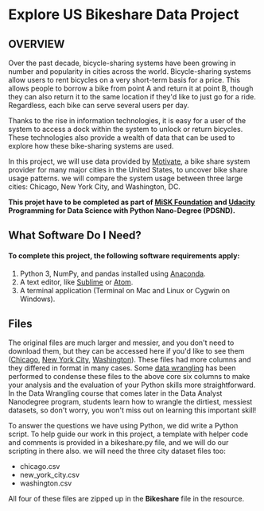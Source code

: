 # Explore US Bikeshare Data Project
## **OVERVIEW**

Over the past decade, bicycle-sharing systems have been growing in number and popularity in cities across the world. Bicycle-sharing systems allow users to rent bicycles on a very short-term basis for a price. This allows people to borrow a bike from point A and return it at point B, though they can also return it to the same location if they'd like to just go for a ride. Regardless, each bike can serve several users per day.

Thanks to the rise in information technologies, it is easy for a user of the system to access a dock within the system to unlock or return bicycles. These technologies also provide a wealth of data that can be used to explore how these bike-sharing systems are used.

In this project, we will use data provided by [Motivate](https://www.motivateco.com/), a bike share system provider for many major cities in the United States, to uncover bike share usage patterns. we will compare the system usage between three large cities: Chicago, New York City, and Washington, DC.

**This projet have to be completed as part of [MiSK Foundation](https://hub.misk.org.sa) and [Udacity](udacity.com) Programming for Data Science with Python Nano-Degree (PDSND).**


## What Software Do I Need?
#### To complete this project, the following software requirements apply:

1. Python 3, NumPy, and pandas installed using [Anaconda](https://www.anaconda.com/download/).
2. A text editor, like [Sublime](https://www.sublimetext.com/) or [Atom](https://atom.io/).
3. A terminal application (Terminal on Mac and Linux or Cygwin on Windows).

## Files

The original files are much larger and messier, and you don't need to download them, but they can be accessed here if you'd like to see them ([Chicago](https://www.divvybikes.com/system-data), [New York City](https://www.citibikenyc.com/system-data), [Washington](https://www.capitalbikeshare.com/system-data)). These files had more columns and they differed in format in many cases. Some [data wrangling](https://en.wikipedia.org/wiki/Data_wrangling) has been performed to condense these files to the above core six columns to make your analysis and the evaluation of your Python skills more straightforward. In the Data Wrangling course that comes later in the Data Analyst Nanodegree program, students learn how to wrangle the dirtiest, messiest datasets, so don't worry, you won't miss out on learning this important skill!


To answer the questions we have using Python, we did write a Python script. To help guide our work in this project, a template with helper code and comments is provided in a bikeshare.py file, and we will do our scripting in there also. we will need the three city dataset files too:

* chicago.csv
* new_york_city.csv
* washington.csv

All four of these files are zipped up in the **Bikeshare** file in the resource.

